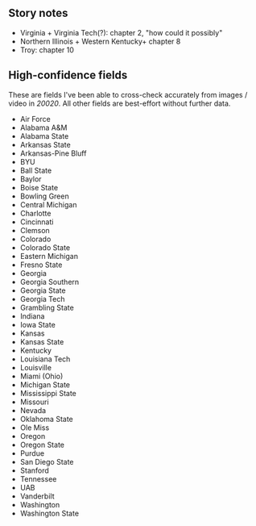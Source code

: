 ## Story notes
* Virginia + Virginia Tech(?): chapter 2, "how could it possibly"
* Northern Illinois + Western Kentucky+ chapter 8
* Troy: chapter 10

## High-confidence fields
These are fields I've been able to cross-check accurately from images / video in _20020_. All other fields are best-effort without further data.

* Air Force
* Alabama A&M
* Alabama State
* Arkansas State
* Arkansas-Pine Bluff
* BYU
* Ball State
* Baylor
* Boise State
* Bowling Green
* Central Michigan
* Charlotte
* Cincinnati
* Clemson
* Colorado
* Colorado State
* Eastern Michigan
* Fresno State
* Georgia
* Georgia Southern
* Georgia State
* Georgia Tech
* Grambling State
* Indiana
* Iowa State
* Kansas
* Kansas State
* Kentucky
* Louisiana Tech
* Louisville
* Miami (Ohio)
* Michigan State
* Mississippi State
* Missouri
* Nevada
* Oklahoma State
* Ole Miss
* Oregon
* Oregon State
* Purdue
* San Diego State
* Stanford
* Tennessee
* UAB
* Vanderbilt
* Washington
* Washington State
